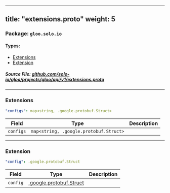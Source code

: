 
---
title: "extensions.proto"
weight: 5
---

<!-- Code generated by solo-kit. DO NOT EDIT. -->


### Package: `gloo.solo.io` 
#### Types:


- [Extensions](#extensions)
- [Extension](#extension)
  



##### Source File: [github.com/solo-io/gloo/projects/gloo/api/v1/extensions.proto](https://github.com/solo-io/gloo/blob/main/projects/gloo/api/v1/extensions.proto)





---
### Extensions



```yaml
"configs": map<string, .google.protobuf.Struct>

```

| Field | Type | Description |
| ----- | ---- | ----------- | 
| `configs` | `map<string, .google.protobuf.Struct>` |  |




---
### Extension



```yaml
"config": .google.protobuf.Struct

```

| Field | Type | Description |
| ----- | ---- | ----------- | 
| `config` | [.google.protobuf.Struct](https://developers.google.com/protocol-buffers/docs/reference/csharp/class/google/protobuf/well-known-types/struct) |  |





<!-- Start of HubSpot Embed Code -->
<script type="text/javascript" id="hs-script-loader" async defer src="//js.hs-scripts.com/5130874.js"></script>
<!-- End of HubSpot Embed Code -->
